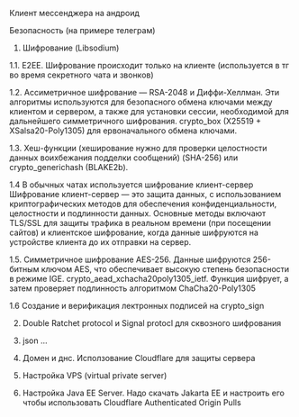 Клиент мессенджера на андроид

Безопасность (на примере телеграм)
1. Шифрование (Libsodium)



1.1. E2EE. Шифрование происходит только на клиенте
(используется в тг во время секретного чата и звонков)

1.2. Ассиметричное шифрование — RSA-2048 и Диффи-Хеллман. Эти алгоритмы используются для безопасного обмена ключами между клиентом и сервером, а также для установки сессии, необходимой для дальнейшего симметричного шифрования. crypto_box (X25519 + XSalsa20-Poly1305) для ервоначального обмена ключами.


1.3. Хеш-функции (хеширование нужно для проверки целостности данных воихбежания подделки сообщений) (SHA-256) или crypto_generichash (BLAKE2b).

1.4 В обычных чатах используется шифрование клиент-сервер
Шифрование клиент-сервер — это защита данных, с использованием криптографических методов для обеспечения конфиденциальности, целостности и подлинности данных. Основные методы включают TLS/SSL для защиты трафика в реальном времени (при посещении сайтов) и клиентское шифрование, когда данные шифруются на устройстве клиента до их отправки на сервер. 

1.5. Симметричное шифрование AES-256. Данные шифруются 256-битным ключом AES, что обеспечивает высокую степень безопасности в режиме IGE. crypto_aead_xchacha20poly1305_ietf. Функция шифрует, а затем проверяет подлинность алгоритмом ChaCha20-Poly1305 

1.6 Создание и верификация лектронных подписей на crypto_sign


2. Double Ratchet protocol и Signal protocl для сквозного шифрования




3. json ...


4. Домен и днс.
Исползование Cloudflare для защиты сервера

5. Настройка VPS (virtual private server)
6. Настройка Java EE Server. Надо скачать Jakarta EE и настроить его чтобы использовать Cloudflare Authenticated Origin Pulls 
